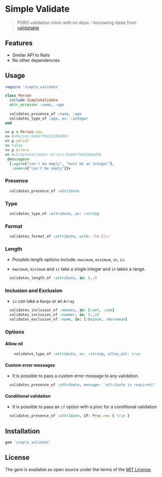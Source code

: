 # Simple Validate

> PORO validation mixin with no deps - borrowing ideas from [validatable](https://github.com/jrun/validatable)

## Features

- Similar API to Rails
- No other dependencies

## Usage

```ruby
require 'simple_validate'

class Person
  include SimpleValidate
  attr_accessor :name, :age
  
  validates_presence_of :name, :age
  validates_type_of :age, as: :integer
end
```

```ruby
=> p = Person.new
=> #<Person:0x007f9431536408>
=> p.valid?
=> false
=> p.errors
=> #<SimpleValidate::Errors:0x007f94318b4df0
 @messages=
  {:age=>["can't be empty", "must be an integer"],
   :name=>["can't be empty"]}>
```

### Presence

```ruby
  validates_presence_of :attribute
```

### Type

```ruby
  validates_type_of :attribute, as: :string
```

### Format

```ruby
  validates_format_of :attribute, with: /[A-Z]+/
```

### Length

* Possible length options include: `maximum`, `minimum`, `in`, `is`.

* `maximum`, `minimum` and `is` take a single integer and `in` takes a range.

```ruby
  validates_length_of :attribute, in: 6..9
```

### Inclusion and Exclusion
* `in` can take a `Range` or an `Array`

```ruby
  validates_inclusion_of :domain, in: [:net, :com]
  validates_inclusion_of :number, in: 5..10
  validates_exclusion_of :name, in: [:Bojack, :Horseman]
```

### Options

#### Allow nil

```ruby
    validates_type_of :attribute, as: :string, allow_nil: true
```

#### Custom error messages

* It is possible to pass a custom error message to any validation.

```ruby
  validates_presence_of :attribute, message: 'attribute is required!'
```

#### Conditional validation

* It is possible to pass an `if` option with a proc for a conditional validation

```ruby
  validates_presence_of :attribute, if: Proc.new { true }
```

## Installation

```ruby
gem 'simple_validate'
```

## License

The gem is available as open source under the terms of the [MIT License](http://opensource.org/licenses/MIT).
